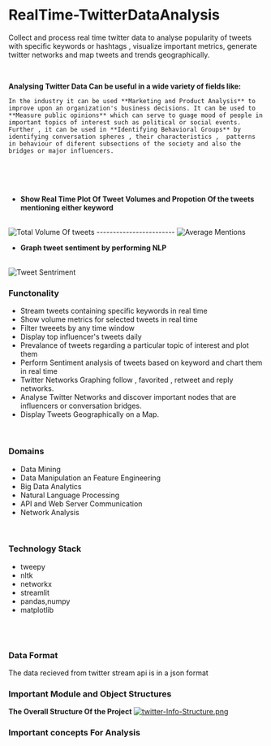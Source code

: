 # RealTime-TwitterDataAnalysis
Collect and process real time twitter data to analyse popularity of tweets with specific keywords or hashtags , visualize important metrics, generate twitter networks and map tweets and trends geographically.

<br/>

**Analysing Twitter Data Can be useful in a wide variety of fields like:**

`In the industry it can be used **Marketing and Product Analysis** to improve upon an organization's business decisions. It can be used to **Measure public opinions** which can serve to guage mood of people in important topics of interest such as political or social events. Further , it can be used in **Identifying Behavioral Groups** by identifying conversation spheres , their characteristics ,  patterns in behaviour of diferent subsections of the society and also the bridges or major influencers.`

<br>
<br/>
<br/>



- **Show Real Time Plot Of Tweet Volumes and Propotion Of the tweets mentioning either keyword**
<br/><br/>

![Total Volume Of tweets](https://i.postimg.cc/rsy2C9md/total-mentions.png)               ------------------------                    ![Average Mentions](https://i.postimg.cc/c1TS1P9f/average-mention.png)


- **Graph tweet sentiment by performing NLP**
<br/><br/>

![Tweet Sentriment](https://i.postimg.cc/HnSDS7c6/tweets-sentiment.png) 

### **Functonality**
- Stream tweets containing specific keywords in real time
- Show volume metrics for selected tweets in real time
- Filter tweeets by any time window
- Display top influencer's tweets daily
- Prevalance of tweets regarding a particular topic of interest and plot them
- Perform Sentiment analysis of tweets based on keyword and chart them in real time
- Twitter Networks Graphing follow , favorited , retweet and reply networks.
- Analyse Twitter Networks and discover important nodes that are influencers or conversation bridges.
- Display Tweets Geographically on a Map.

<br>



### Domains

- Data Mining
- Data Manipulation an Feature Engineering
- Big Data Analytics
- Natural Language Processing
- API and Web Server Communication
- Network Analysis

<br>


### Technology Stack

- tweepy
- nltk
- networkx
- streamlit
- pandas,numpy
- matplotlib

<br>
<br>

### Data Format

The data recieved from twitter stream api is in a json format

### Important Module and Object Structures

  **The Overall Structure Of the Project**
  [![twitter-Info-Structure.png](https://i.postimg.cc/6p8wmzhn/twitter-Info-Structure.png)](https://postimg.cc/gxbfwVQ2)

### Important concepts For Analysis
